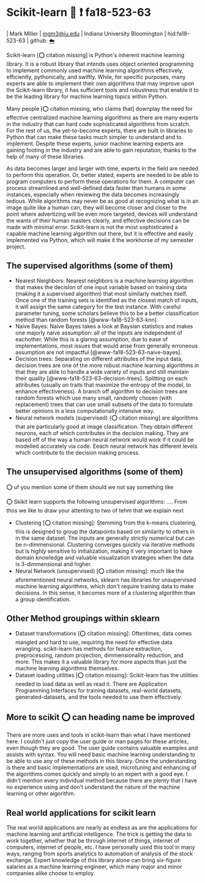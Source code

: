 # Scikit-learn :wave: :exclamation: fa18-523-63

| Mark Miller
| mgm3@iu.edu
| Indiana University Bloomington
| hid:fa18-523-63
| github: [:cloud:](https://github.com/cloudmesh-community/fa18-523-63/edit/master/paper/paper.md)


Scikit-learn [:o: citation missing] is Python's inherent machine learning library. It is a robust library that intends uses object oriented programming to implement commonly used machine learning algorithms effectively, efficiently, pythonically, and swiftly. While, for specific purposes, many experts are able to implement their own algorithms that may improve upon the Scikit-learn library, it has sufficient tools and robustness that enable it to be the leading library for machine learning topics within Python.

Many people [:o: citation missing, who claims that] downplay the need for effective centralized machine learning algorithms as there are many experts in the industry that can hard code sophisticated algorithms from scratch. For the rest of us, the yet-to-become experts, there are built in libraries to Python that can make these tasks much simpler to understand and to implement. Despite these experts, junior machine learning experts are gaining footing in the industry and are able to gain reputation, thanks to the help of many of these libraries.

As data becomes larger and larger with time, experts in the field are needed to perform this operation. Or, better stated, experts are needed to be able to program computers to perform these operations for them. A computer can process streamlined and well-defined data faster than humans in some instances, especially when reviewing the data becomes increasingly tedious. While algorithms may never be as good at recognizing what is in an image quite like a human can, they will become closer and closer to the point where advertizing will be even more targeted, devices will understand the wants of their human masters clearly, and effective decisions can be made with minimal error. Scikit-learn is not the most sophisticated a capable machine learning algorithm out there, but it is effective and easily implemented via Python, which will make it the workhorse of my semester project.

## The supervised algorithms (some of them)

+ Nearest Neighbors: Nearest neighbors is a machine learning algorithm that makes the decision of one input variable based on training data (making it a supervised algorithm) that most similarly matches itself. Once one of the training sets is identified as the closest match of inputs, it will assign the same category for the test instance. With careful parameter tuning, some scholars believe this to be a better classification method than random forests [@www-fa18-523-63-knn]
+ Naive Bayes: Naive Bayes takes a look at Baysian statistics and makes one majorly naive assumption: all of the inputs are independent of eachother. While this is a glaring assumption, due to ease of implementations, most issues that would arise from generally erroneous assumption are not impactful [@www-fa18-523-63-naive-bayes]. 
+ Decision trees: Separating on different attributes of the input data, decision trees are one of the more robust machine learning algorithms in that they are able to handle a wide variety of inputs and still maintain their quality [@www-fa18-523-63-decision-trees]. Splitting on each attributes (usually on traits that maximize the entropy of the model, to enhance effectiveness). A branch off algorithm to decision trees are random forests which use many small, randomly chosen (with replacement) trees that can use small subsets of the data to formulate better opinions in a less computationally intensive way.
+ Neural network models (supervised) {:o: citation missing] are algorithms that are particularly good at image classification. They obtain different neurons, each of which contributes in the decision making. They are based off of the way a human neural network would work if it could be modelled accurately via code. Eeach neural network has different levels which contribute to the decision making process.

## The unsupervised algorithms (some of them)

:o: uf you mention some of them should we not say something like

:o: Skikit learn supports the following unsupervised algorithms: .... From thos we like to draw your attenting to two of tehm that we explain next

+ Clustering [:o: citation missing]: Stemming from the k-means clustering, this is designed to group the datapoints based on similarity to others in in the same dataset. The inputs are generally strictly numerical but can be n-dimmensional. Clustering converges quickly via iterative methods but is highly sensitive to initialization, making it very important to have domain knowledge and valuable visualization strategies when the data is 3-dimmensional and higher.
+ Neural Network (unsupervised) [:o: citation missing]: much like the aforementioned neural networks, sklearn has libraries for unsupervised machine learning algorithms, which don't require training data to make decisions. In this sense, it becomes more of a clustering algorithm than a group identification.

## Other Method groupings within sklearn

+ Dataset transformations [:o: citation missing]: Oftentimes, data comes mangled and hard to use, requiring the need for effective data wrangling. scikit-learn has methods for feature extraction, preprocessing, random projection, dimmensionality reduction, and more. This makes it a valuable library for more aspects than just the machine learning algorithms themselves. 
+ Dataset loading utilities [:o: citation missing]: Scikit-learn has the utilities needed to load data as well as read it. There are Application Programming Interfaces for training datasets, real-world datasets, generated-datasets, and the tools needed to use them effectively.

## More to scikit :o: can heading name be improved

There are more uses and tools in scikit-learn than what I have mentioned here. I couldn't just copy the user guide or man pages for these articles, even though they are good. The user guide contains valuable examples and assists with syntax. You will need basic machine learning understanding to be able to use any of these methods in this library. Once the understanding is there and basic implementations are used, microtuning and enhancing of the algorithms comes quickly and simply to an expert with a good eye. I didn't mention every individual method because there are plenty that I have no experience using and don't understand the nature of the machine learning or other algorithm. 

## Real world applications for scikit learn

The real world applications are nearly as endless as are the applications for machine learning and artificial intelligence. The trick is getting the data to work together, whether that be through internet of things, internet of computers, internet of people, etc. I have personally used this tool in many ways, ranging from sports analytics to automation of analysis of the stock exchange. Expert knowledge of this library alone can bring six-figure salaries as a machine learning engineer, which many major and minor companies alike choose to employ. 

